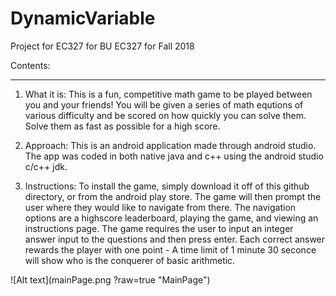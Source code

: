 # DynamicVariable
Project for EC327
for BU EC327 for Fall 2018

Contents:
______________________________________________________________________________________________________________________
1. What it is:
  This is a fun, competitive math game to be played between you and your friends! You will be given a series of math equtions of various difficulty and be scored on how quickly you can solve them. Solve them as fast as possible for a high score.

2. Approach:
  This is an android application made through android studio. The app was coded in both native java and c++ using the android studio c/c++ jdk. 
  
3. Instructions:
  To install the game, simply download it off of this github directory, or from the android play store. The game will then prompt the user where they would like to navigate from there. The navigation options are a highscore leaderboard, playing the game, and viewing an instructions page. The game requires the user to input an integer answer input to the questions and then press enter. Each correct answer rewards the player with one point - A time limit of 1 minute 30 seconce will show who is the conquerer of basic arithmetic. 
  

![Alt text](mainPage.png ?raw=true "MainPage")
